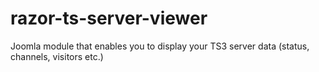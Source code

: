 razor-ts-server-viewer
======================

Joomla module that enables you to display your TS3 server data (status, channels, visitors etc.)
